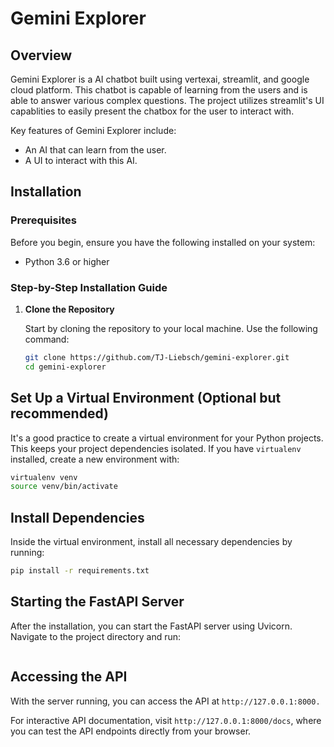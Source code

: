 # Gemini Explorer

## Overview

Gemini Explorer is a AI chatbot built using vertexai, streamlit, and google cloud platform. This chatbot is capable of learning from the users and is able to answer various complex questions. The project utilizes streamlit's UI capablities to easily present the chatbox for the user to interact with.

Key features of Gemini Explorer include:
- An AI that can learn from the user.
- A UI to interact with this AI.

## Installation

### Prerequisites
Before you begin, ensure you have the following installed on your system:
- Python 3.6 or higher

### Step-by-Step Installation Guide

1. **Clone the Repository**
   
   Start by cloning the repository to your local machine. Use the following command:
   ```bash
   git clone https://github.com/TJ-Liebsch/gemini-explorer.git
   cd gemini-explorer

## Set Up a Virtual Environment (Optional but recommended)

It's a good practice to create a virtual environment for your Python projects. This keeps your project dependencies isolated. If you have `virtualenv` installed, create a new environment with:

```bash
virtualenv venv
source venv/bin/activate
```

## Install Dependencies
Inside the virtual environment, install all necessary dependencies by running:
```bash
pip install -r requirements.txt
```

## Starting the FastAPI Server

After the installation, you can start the FastAPI server using Uvicorn. Navigate to the project directory and run:

```bash

```

## Accessing the API
With the server running, you can access the API at `http://127.0.0.1:8000.`

For interactive API documentation, visit `http://127.0.0.1:8000/docs`, where you can test the API endpoints directly from your browser.
